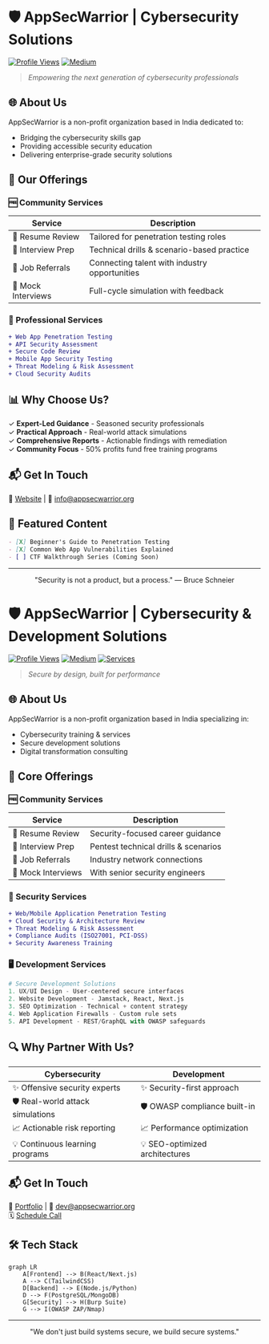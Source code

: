 # 🛡️ AppSecWarrior | Cybersecurity Solutions

[![Profile Views](https://komarev.com/ghpvc/?username=appsecwarrior&label=Profile%20views&color=0e75b6&style=flat)](https://github.com/appsecwarrior)
[![Medium](https://img.shields.io/badge/Medium-Follow%20Us-12100E?logo=medium)](https://medium.com/@appsecwarrior)

> *Empowering the next generation of cybersecurity professionals*

## 🌐 About Us
AppSecWarrior is a non-profit organization based in India dedicated to:
- Bridging the cybersecurity skills gap
- Providing accessible security education
- Delivering enterprise-grade security solutions

## 🎯 Our Offerings

### 🆓 Community Services
| Service | Description |
|---------|-------------|
| 📝 Resume Review | Tailored for penetration testing roles |
| 💼 Interview Prep | Technical drills & scenario-based practice |
| 🤝 Job Referrals | Connecting talent with industry opportunities |
| 🎤 Mock Interviews | Full-cycle simulation with feedback |

### 💼 Professional Services
```diff
+ Web App Penetration Testing
+ API Security Assessment
+ Secure Code Review
+ Mobile App Security Testing
+ Threat Modeling & Risk Assessment
+ Cloud Security Audits
```

## 📊 Why Choose Us?
✓ **Expert-Led Guidance** - Seasoned security professionals  
✓ **Practical Approach** - Real-world attack simulations  
✓ **Comprehensive Reports** - Actionable findings with remediation  
✓ **Community Focus** - 50% profits fund free training programs  

## 📬 Get In Touch
🔗 [Website](https://appsecwarrior.org) | 📧 info@appsecwarrior.org  


## 🌟 Featured Content
```markdown
- [X] Beginner's Guide to Penetration Testing
- [X] Common Web App Vulnerabilities Explained
- [ ] CTF Walkthrough Series (Coming Soon)
```

---

<p align="center">
  "Security is not a product, but a process." — Bruce Schneier
</p>

# 🛡️ AppSecWarrior | Cybersecurity & Development Solutions

[![Profile Views](https://komarev.com/ghpvc/?username=appsecwarrior&label=Profile%20views&color=0e75b6&style=flat)](https://github.com/appsecwarrior)
[![Medium](https://img.shields.io/badge/Medium-Follow%20Us-12100E?logo=medium)](https://medium.com/@appsecwarrior)
[![Services](https://img.shields.io/badge/Website-Live%20Demo-important)](https://appsecwarrior.org)

> *Secure by design, built for performance*

## 🌐 About Us
AppSecWarrior is a non-profit organization based in India specializing in:
- Cybersecurity training & services
- Secure development solutions
- Digital transformation consulting

## 🎯 Core Offerings

### 🆓 Community Services
| Service | Description |
|---------|-------------|
| 📝 Resume Review | Security-focused career guidance |
| 🔐 Interview Prep | Pentest technical drills & scenarios |
| 🤝 Job Referrals | Industry network connections |
| 🎤 Mock Interviews | With senior security engineers |

### 💼 Security Services
```diff
+ Web/Mobile Application Penetration Testing
+ Cloud Security & Architecture Review
+ Threat Modeling & Risk Assessment
+ Compliance Audits (ISO27001, PCI-DSS)
+ Security Awareness Training
```

### 🖥️ Development Services
```python
# Secure Development Solutions
1. UX/UI Design - User-centered secure interfaces
2. Website Development - Jamstack, React, Next.js
3. SEO Optimization - Technical + content strategy
4. Web Application Firewalls - Custom rule sets
5. API Development - REST/GraphQL with OWASP safeguards
```

## 🔍 Why Partner With Us?
| Cybersecurity | Development |
|--------------|-------------|
| ✨ Offensive security experts | ✨ Security-first approach |
| 🛡️ Real-world attack simulations | 🛡️ OWASP compliance built-in |
| 📈 Actionable risk reporting | 📈 Performance optimization |
| 💡 Continuous learning programs | 💡 SEO-optimized architectures |

## 📬 Get In Touch
🔗 [Portfolio](https://appsecwarrior.org/portfolio) | 📧 dev@appsecwarrior.org  
🗓️ [Schedule Call](https://calendly.com/appsecwarrior-consult)

## 🛠️ Tech Stack
```mermaid
graph LR
    A[Frontend] --> B(React/Next.js)
    A --> C(TailwindCSS)
    D[Backend] --> E(Node.js/Python)
    D --> F(PostgreSQL/MongoDB)
    G[Security] --> H(Burp Suite)
    G --> I(OWASP ZAP/Nmap)
```

---

<p align="center">
  "We don't just build systems secure, we build secure systems."
</p>
